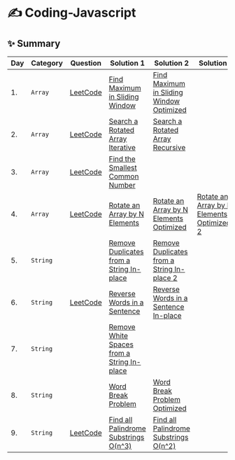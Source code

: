 # ✍️ Coding-Javascript

✨ Summary
---

| Day | Category | Question | Solution 1 | Solution 2 | Solution 3 |
| --- | -------- | -------- | --------- | --------- | --------- |
| 1. | `Array` | [LeetCode](https://leetcode.com/problems/sliding-window-maximum/) | [Find Maximum in Sliding Window](Data-Structure-Problems/Arrays/Find-Maximum-in-Sliding-Window.js) | [Find Maximum in Sliding Window Optimized](Data-Structure-Problems/Arrays/Find-Maximum-in-Sliding-Window-Optimized.js) | |
| 2. | `Array` | [LeetCode](https://leetcode.com/problems/search-in-rotated-sorted-array/) | [Search a Rotated Array Iterative](Data-Structure-Problems/Arrays/Search-a-Rotated-Array-Iterative.js) | [Search a Rotated Array Recursive](Data-Structure-Problems/Arrays/Search-a-Rotated-Array-Recursive.js) | |
| 3. | `Array` | [LeetCode](https://leetcode.com/problems/intersection-of-three-sorted-arrays/)  | [Find the Smallest Common Number](Data-Structure-Problems/Arrays/Find-the-Smallest-Common-Number.js) |  | |
| 4. | `Array` | [LeetCode](https://leetcode.com/problems/rotate-array/) | [Rotate an Array by N Elements](Data-Structure-Problems/Arrays/Rotate-an-Array-by-N-Elements.js) | [Rotate an Array by N Elements Optimized](Data-Structure-Problems/Arrays/Rotate-an-Array-by-N-Elements-Optimized.js) | [Rotate an Array by N Elements Optimized-2](Data-Structure-Problems/Arrays/Rotate-an-Array-by-N-Elements-Optimized-2.js) |
| 5. | `String` |  | [Remove Duplicates from a String In-place](Data-Structure-Problems/Strings/Remove-Duplicates-from-a-String-Inplace.js) | [Remove Duplicates from a String In-place 2](Data-Structure-Problems/Strings/Remove-Duplicates-from-a-String-Inplace-2.js) | |
| 6. | `String` | [LeetCode](https://leetcode.com/problems/reverse-words-in-a-string/) | [Reverse Words in a Sentence](Data-Structure-Problems/Strings/Reverse-Words-in-a-Sentence.js) | [Reverse Words in a Sentence In-place](Data-Structure-Problems/Strings/Reverse-Words-in-a-Sentence-Inplace.js) | |
| 7. | `String` |  | [Remove White Spaces from a String In-place](Data-Structure-Problems/Strings/Remove-White-Spaces-from-a-String-Inplace.js) | | |
| 8. | `String` |  | [Word Break Problem](Data-Structure-Problems/Strings/Word-Break-Problem-Limited.js) | [Word Break Problem Optimized](Data-Structure-Problems/Strings/Word-Break-Problem-Optimized.js) | |
| 9. | `String` | [LeetCode](https://leetcode.com/problems/palindromic-substrings/) | [Find all Palindrome Substrings O(n^3)](Data-Structure-Problems/Strings/Find-all-Palindrome-Substrings-O(n^3).js) | [Find all Palindrome Substrings O(n^2)](Data-Structure-Problems/Strings/Find-all-Palindrome-Substrings-O(n^2).js) | |